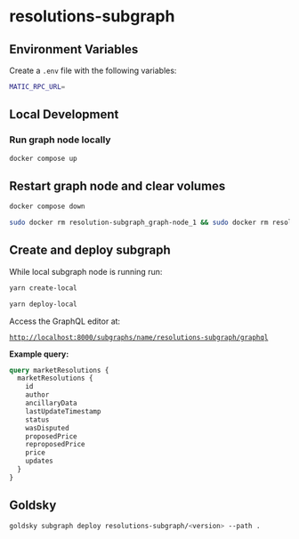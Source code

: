 # resolutions-subgraph

## Environment Variables

Create a `.env` file with the following variables:

```bash
MATIC_RPC_URL=
```

## Local Development

### Run graph node locally

```bash
docker compose up
```

## Restart graph node and clear volumes

```bash
docker compose down
```

```bash
sudo docker rm resolution-subgraph_graph-node_1 && sudo docker rm resolution-subgraph_ipfs_1 && sudo docker rm resolution-subgraph_postgres_1 && sudo docker rm resolution-subgraph_ganache_1
```

## Create and deploy subgraph

While local subgraph node is running run:

```bash
yarn create-local
```

```bash
yarn deploy-local
```

Access the GraphQL editor at:

[`http://localhost:8000/subgraphs/name/resolutions-subgraph/graphql`](http://localhost:8000/subgraphs/name/resolutions-subgraph/graphql)

**Example query:**

```graphQL
query marketResolutions {
  marketResolutions {
    id
    author
    ancillaryData
    lastUpdateTimestamp
    status
    wasDisputed
    proposedPrice
    reproposedPrice
    price
    updates
  }
}
```

## Goldsky

```bash
goldsky subgraph deploy resolutions-subgraph/<version> --path .
```
